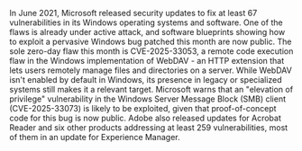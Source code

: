 In June 2021, Microsoft released security updates to fix at least 67 vulnerabilities in its Windows operating systems and software. One of the flaws is already under active attack, and software blueprints showing how to exploit a pervasive Windows bug patched this month are now public. The sole zero-day flaw this month is CVE-2025-33053, a remote code execution flaw in the Windows implementation of WebDAV - an HTTP extension that lets users remotely manage files and directories on a server. While WebDAV isn't enabled by default in Windows, its presence in legacy or specialized systems still makes it a relevant target. Microsoft warns that an "elevation of privilege" vulnerability in the Windows Server Message Block (SMB) client (CVE-2025-33073) is likely to be exploited, given that proof-of-concept code for this bug is now public. Adobe also released updates for Acrobat Reader and six other products addressing at least 259 vulnerabilities, most of them in an update for Experience Manager.
